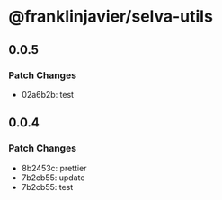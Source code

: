 # @franklinjavier/selva-utils

## 0.0.5

### Patch Changes

- 02a6b2b: test

## 0.0.4

### Patch Changes

- 8b2453c: prettier
- 7b2cb55: update
- 7b2cb55: test
